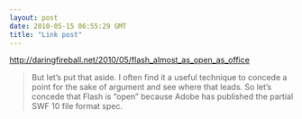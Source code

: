 ```yaml
---
layout: post
date: 2010-05-15 06:55:29 GMT
title: "Link post"
---
```

<http://daringfireball.net/2010/05/flash_almost_as_open_as_office>

> But let’s put that aside. I often find it a useful technique to concede a point for the sake of argument and see where that leads. So let’s concede that Flash is “open” because Adobe has published the partial SWF 10 file format spec.